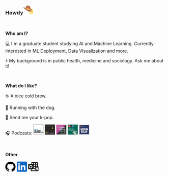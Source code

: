 ### Howdy<a href="https://github.com/CoffeeAddict93"><img alt="Howdy" height="32" width="32" src="assets/howdy.png"></a>

<br>

**Who am I?**

💻 I'm a graduate student studying AI and Machine Learning. Currently interested in ML Deployment, Data Visualization and more.

⚕️ My background is in public health, medicine and sociology. Ask me about it!

<br>

**What do I like?** 

☕ A nice cold brew. 

🏃 Running with the dog.

🎵 Send me your k-pop.

🎧 Podcasts: 
<a href="https://open.spotify.com/show/7fJsuxiZl4TS1hqPUmDFbl"><img alt="KNN" height="32" width="32" src="assets/podcast_knn.PNG"></a>
<a href="https://open.spotify.com/show/2VRS1IJCTn2Nlkg33ZVfkM"><img alt="99%" height="32" width="32" src="assets/podcast_99%25invis.png"></a>
<a href="https://open.spotify.com/show/1NJ6li5ZpNVBBQfpd3D6bi"><img alt="NSSD" height="32" width="32" src="assets/podcast_nssd.PNG"></a>
<a href="https://open.spotify.com/show/4FYpq3lSeQMAhqNI81O0Cn"><img alt="Planet Money" height="32" width="32" src="assets/podcast_planetmoney.jpg"></a>
<a href="https://open.spotify.com/show/20Gf4IAauFrfj7RBkjcWxh"><img alt="Hidden Brain" height="32" width="32" src="assets/podcast_hb.jpg"></a>

<br>

**Other**
<p align="left">
  <a href="https://github.com/CoffeeAddict93"><img alt="GitHub" height="32" width="32" src="assets/github.svg"></a>
  <a href="https://www.linkedin.com/in/richard-t-4a3464205/"><img alt="LinkedIn" height="32" width="32" src="assets/linkedin.svg"></a>
  <a href="mailto:RichardTran2@my.unt.edu"><img alt="LinkedIn" height="32" width="32" src="assets/outlook.svg"></a>
</p>





